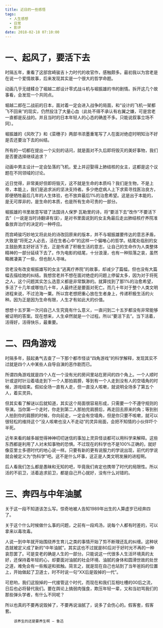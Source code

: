 ```yaml
---
title: 近日的一些感悟
tags:
  - 人生感想
  - 日常
  - 影评
date: 2018-02-18 07:10:00
---
```

# 一、起风了，要活下去

时隔五年，重看了这部宫崎骏吉卜力时代的收官作，感触颇多。最初我以为宫老是在说一个爱情故事，后来发现其实是一个很大的哲学命题。

动画几乎无缝糅合了堀越二郎设计零式战斗机与堀振雄的书的剧情。拆开这几个故事看，会发现一个共同点。

<!-- more -->
堀越二郎在二战前的日本，面对着一定会进入战争的局面，和“设计的飞机一架都飞不回来”的现实，仍然投注了大量心血（此处不得不承认有右翼之嫌，可是宫老一直都是反战的。并且当时的日本年轻人的心态的确差不多。只能说叙事立场不同）。

堀振雄的《风吹了》和《菜穗子》两部书浓墨重笔写了人在面对绝症时明知治不好是否还要治下去的纠结。

所有的一切都在提出一个尖刻的诘问，就是面对不久后即将毁灭的美好事物，我们是否要选择继续追求？

动画中男主设计一定会坠落的飞机，爱上并迎娶得上肺结核的女主，这都是这个议题在不同领域的讨论。

近日觉得，非常美好但即将毁灭，这不就是生命的本质吗？我们是生物，不是上帝，本能上，我们是追求派的坚决支持者。多少绝症病人上下求索寻找医治良方，即便牺牲最后几年的人生体验，也不放弃最后1%的治愈希望。这是出于本能的，是无可厚非的，是生命的本质，也是所有生命可贵的一部分。

堀振雄的书里故意写错了法国诗人保罗·瓦勒里的诗，将“要活下去”改作“不要活下去”（一说是当时诗翻译有误），是对书里面说到的女主角最后走出肺结核疗养院准备放弃治疗的决定的一种呼应。

而宫崎骏巧妙地又将此处的诗改回原来的版本，并不与堀振雄要传达的意志矛盾，大致是“将死之人必去，活在生者心中”的这样一个偏唯心的哲学。结尾处临别的女主鼓励男主好好活下去，正是传递了积极生活的意志，让自己的生命作为人类整体精神的一部分延续下去了。作为电影的结尾，十分浪漫，也有一种殒落之哀，虽然略微凄美了一些，但也耐人寻味。

宫老没有改变堀振雄写的女主“逃离疗养院”的故事，却减少了篇幅，但也没有大篇幅去描绘她的纠结。我想宫老并不想在面对绝症的问题上停留太多，因为对于将死之人，这个问题其实怎么选意义都是非常飘渺的。就算找到了那1%的治愈希望，多活了十几年或哪怕几十年，人最终还是要面对死亡。而几十年对于整个人类文明进程来说，不过沧海一粟。所以宫老想把重心放在生者身上，传递积极生活的火种。因为正是因为生命有限，人生才有如此大的价值。

想想十五岁第一次问自己人生究竟有什么意义，一直问到二十五岁都没有非常能够被证明的答案。现在想来，人生卓然就是一个过程。所以“要活下去”。当下活着，活得好，活得快乐，最重要。

# 二、四角游戏

时隔多年，鼓起勇气去查了一下那个都市怪谈“四角游戏”的科学解释，发现其实不过就是四个人中某些人自导自演的恶作剧而已。

所谓四角游戏就是四个人在一个没有光的房间里站在房间的四个角上。一个人顺时针或逆时针沿着墙走到下一个人那拍肩膀，等到有一个人走到没有人的空墙角的时候，游戏结束。假如全场一直有人走，但一直没人咳嗽，就说明全场多了第五个人，着实灵异。

但其实看了解谜以后就知道，其实这个局面很容易形成，只需要一个不遵守规则的导演。当你第一个走时，你走到第二人那拍完肩膀后，再走回去原来的角；等到别人拍到你的肩膀的时候，你向前走，一定会有空墙角，但是你只要不咳嗽，就可以很轻松的维持这个“没人咳嗽也没人不走动”的灵异局面，会把不知情的小伙伴吓个半死。

近年来看的越多越觉得神神叨叨迷信的事加上灵异怪谈都可以用科学来解释。这些东西都是利用了人对未知事物的恐惧。不过现在的科学也不是100%正确的，就好像亚里士多德时代的地心说一样。只要有新的更有说服力的学说出现，前代的学说就会被定义为“伪科学”吧。这不是什么坏事，这正是人类文明发展的进程啊。

后人看我们怎么都是愚昧和无知的吧，毕竟我们肯定也携带了时代的局限性。所以活的不前卫，活着追求前卫，都是自己开心就好，没有什么对错的。

# 三、奔四与中年油腻

关于这一段不知道该怎么写。惊奇地被人告知1989年出生的人算虚岁已经奔四了。

关于这个什么时候做什么事的问题，之前有一段鸡汤，说每个人都有时差的，可以拿来以毒攻毒。

人说一到中年就开始围绕养生育儿之类的事情开始了剪不断理还乱的纠缠。这种状态就被定义成了新的“中年油腻”。其实这也不过就是80后对于好时光不再的一种哀怨罢了。可是变老的确是人生的一部分。只能说这一代很多人生活环境真的太好，还保持着年轻的心，却要面对油腻的社会环境、油腻的身体和圆滑世故的处世之道，难免会有一些叛逆和抵触。简言之，就是现在自己也站到了当年爸妈的位置上，开始做起了卫道士，时不时说一句“XX后是毁掉的一代”。

可悲哟，我们这毁掉的一代接管这个时代，而现在和我们互相吐槽的00后之流，日后也必将替代我们。要在舆论上搞弱肉强食，欺压年轻一辈，又和当初骂我们的那些弹头学者，有什么不同呢？

所以也真的不要再说毁掉了，不要再说油腻了，说多了会伤心的。假客套，假客套。

```
    该养生的还是要养生啊 — 鲁迅
```
